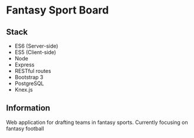 # Fantasy Sport Board

## Stack

- ES6 (Server-side)
- ES5 (Client-side)
- Node
- Express
- RESTful routes
- Bootstrap 3
- PostgreSQL
- Knex.js

## Information

Web application for drafting teams in fantasy sports. Currently focusing on fantasy football
